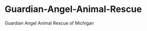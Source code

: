 Guardian-Angel-Animal-Rescue
============================

Guardian Angel Animal Rescue of Michigan
